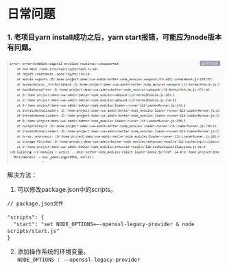 # 日常问题

### 1. 老项目yarn install成功之后，yarn start报错，可能应为node版本有问题。
![yarn start错误](/images/node_error.png "")

解决方法：<br>
1. 可以修改package.json中的scripts。
```
// package.json文件

"scripts": {
  "start": "set NODE_OPTIONS=–-openssl-legacy-provider & node scripts/start.js"
}
```
2. 添加操作系统的环境变量。 <br>
`NODE_OPTIONS : -–openssl-legacy-provider`



